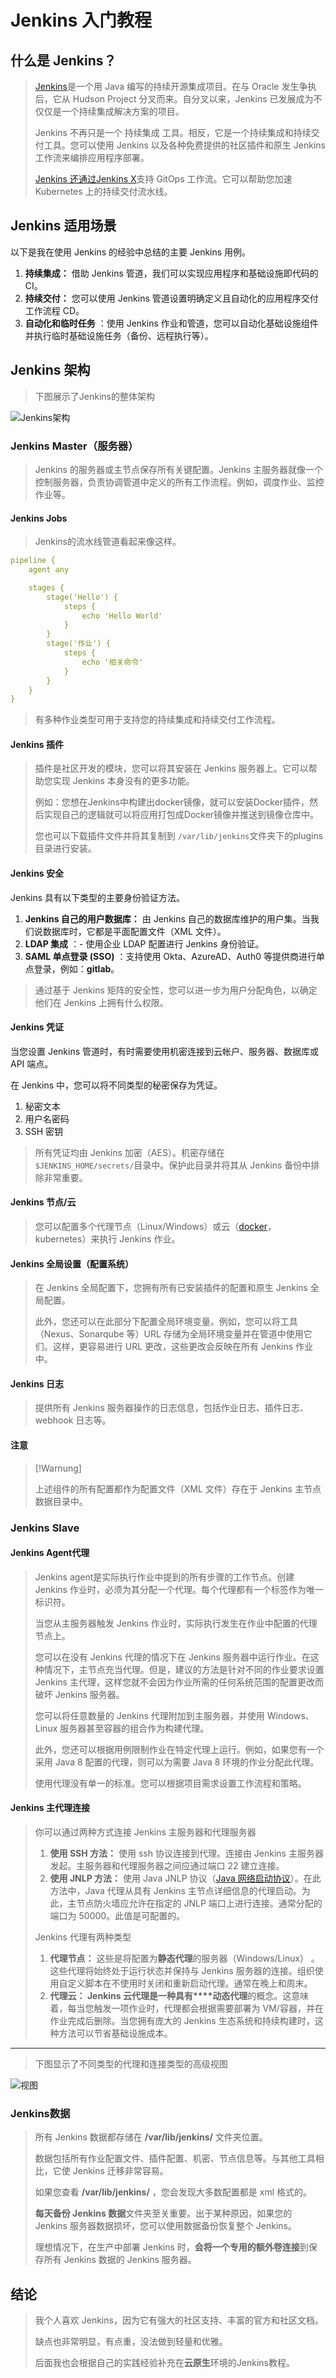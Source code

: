 # Jenkins 入门教程

## 什么是 Jenkins？

>
> [Jenkins](https://www.jenkins.io/)是一个用 Java 编写的持续开源集成项目。在与 Oracle 发生争执后，它从 Hudson Project 分叉而来。自分叉以来，Jenkins 已发展成为不仅仅是一个持续集成解决方案的项目。
>
> Jenkins 不再只是一个 持续集成 工具。相反，它是一个持续集成和持续交付工具。您可以使用 Jenkins 以及各种免费提供的社区插件和原生 Jenkins 工作流来编排应用程序部署。
>
> [Jenkins 还通过Jenkins X](https://jenkins-x.io/)支持 GitOps 工作流。它可以帮助您加速 Kubernetes 上的持续交付流水线。


## Jenkins 适用场景

以下是我在使用 Jenkins 的经验中总结的主要 Jenkins 用例。

1. **持续集成：** 借助 Jenkins 管道，我们可以实现应用程序和基础设施即代码的 CI。
2. **持续交付：** 您可以使用 Jenkins 管道设置明确定义且自动化的应用程序交付工作流程 CD。
3. **自动化和临时任务** ：使用 Jenkins 作业和管道，您可以自动化基础设施组件并执行临时基础设施任务（备份、远程执行等）。

## Jenkins 架构

> 下图展示了Jenkins的整体架构

![Jenkins架构](https://static.llody.top/ullody-doc/images/jenkins_2024-05-28_16_33_48.png "Jenkins架构")

### Jenkins Master（服务器）

> Jenkins 的服务器或主节点保存所有关键配置。Jenkins 主服务器就像一个控制服务器，负责协调管道中定义的所有工作流程。例如，调度作业、监控作业等。

#### Jenkins Jobs

> Jenkins的流水线管道看起来像这样。

```yaml
pipeline {
    agent any

    stages {
        stage('Hello') {
            steps {
                echo 'Hello World'
            }
        }
        stage('作业') {
            steps {
                echo '相关命令'
            }
        }
    }
}

```

> 有多种作业类型可用于支持您的持续集成和持续交付工作流程。

#### Jenkins 插件

> 插件是社区开发的模块，您可以将其安装在 Jenkins 服务器上。它可以帮助您实现 Jenkins 本身没有的更多功能。
>
> 例如：您想在Jenkins中构建出docker镜像，就可以安装Docker插件，然后实现自己的逻辑就可以将应用打包成Docker镜像并推送到镜像仓库中。
>
> 您也可以下载插件文件并将其复制到 `/var/lib/jenkins`文件夹下的plugins目录进行安装。

#### Jenkins 安全

Jenkins 具有以下类型的主要身份验证方法。

1. **Jenkins 自己的用户数据库：** 由 Jenkins 自己的数据库维护的用户集。当我们说数据库时，它都是平面配置文件（XML 文件）。
2. **LDAP 集成** ：- 使用企业 LDAP 配置进行 Jenkins 身份验证。
3. **SAML 单点登录 (SSO)** ：支持使用 Okta、AzureAD、Auth0 等提供商进行单点登录，例如：**gitlab**。

> 通过基于 Jenkins 矩阵的安全性，您可以进一步为用户分配角色，以确定他们在 Jenkins 上拥有什么权限。

#### Jenkins 凭证

当您设置 Jenkins 管道时，有时需要使用机密连接到云帐户、服务器、数据库或 API 端点。

在 Jenkins 中，您可以将不同类型的秘密保存为凭证。

1. 秘密文本
2. 用户名密码
3. SSH 密钥

> 所有凭证均由 Jenkins 加密（AES）。机密存储在 `$JENKINS_HOME/secrets/`目录中。保护此目录并将其从 Jenkins 备份中排除非常重要。

#### Jenkins 节点/云

> 您可以配置多个代理节点（Linux/Windows）或云（[docker](https://doc.llody.top/?#/%E4%BA%91%E5%8E%9F%E7%94%9F/docker/docker)，kubernetes）来执行 Jenkins 作业。

#### Jenkins 全局设置（配置系统）

>
> 在 Jenkins 全局配置下，您拥有所有已安装插件的配置和原生 Jenkins 全局配置。
>
> 此外，您还可以在此部分下配置全局环境变量。例如，您可以将工具（Nexus、Sonarqube 等）URL 存储为全局环境变量并在管道中使用它们。这样，更容易进行 URL 更改，这些更改会反映在所有 Jenkins 作业中。

#### Jenkins 日志

> 提供所有 Jenkins 服务器操作的日志信息，包括作业日志、插件日志、webhook 日志等。

#### 注意

> [!Warnung]
>
> 上述组件的所有配置都作为配置文件（XML 文件）存在于 Jenkins 主节点数据目录中。



### Jenkins Slave

#### Jenkins Agent代理

> Jenkins agent是实际执行作业中提到的所有步骤的工作节点。创建 Jenkins 作业时，必须为其分配一个代理。每个代理都有一个标签作为唯一标识符。
>
> 当您从主服务器触发 Jenkins 作业时，实际执行发生在作业中配置的代理节点上。
>
> 您可以在没有 Jenkins 代理的情况下在 Jenkins 服务器中运行作业。在这种情况下，主节点充当代理。但是，建议的方法是针对不同的作业要求设置 Jenkins 主代理，这样您就不会因为作业所需的任何系统范围的配置更改而破坏 Jenkins 服务器。
>
> 您可以将任意数量的 Jenkins 代理附加到主服务器，并使用 Windows、Linux 服务器甚至容器的组合作为构建代理。
>
> 此外，您还可以根据用例限制作业在特定代理上运行。例如，如果您有一个采用 Java 8 配置的代理，则可以为需要 Java 8 环境的作业分配此代理。
>
> 使用代理没有单一的标准。您可以根据项目需求设置工作流程和策略。


#### Jenkins 主代理连接

>
> 你可以通过两种方式连接 Jenkins 主服务器和代理服务器
>
> 1. **使用 SSH 方法：** 使用 ssh 协议连接到代理。连接由 Jenkins 主服务器发起。主服务器和代理服务器之间应通过端口 22 建立连接。
> 2. **使用 JNLP 方法：** 使用 Java JNLP 协议（[Java 网络启动协议](https://docs.oracle.com/javase/tutorial/deployment/deploymentInDepth/jnlp.html)）。在此方法中，Java 代理从具有 Jenkins 主节点详细信息的代理启动。为此，主节点防火墙应允许在指定的 JNLP 端口上进行连接。通常分配的端口为 50000。此值是可配置的。
>
> Jenkins 代理有两种类型
>
> 1. **代理节点：** 这些是将配置为**静态代理**的服务器（Windows/Linux） 。这些代理将始终处于运行状态并保持与 Jenkins 服务器的连接。组织使用自定义脚本在不使用时关闭和重新启动代理。通常在晚上和周末。
> 2. **代理云： Jenkins 云代理是一种具有****动态代理**的概念。这意味着，每当您触发一项作业时，代理都会根据需要部署为 VM/容器，并在作业完成后删除。当您拥有庞大的 Jenkins 生态系统和持续构建时，这种方法可以节省基础设施成本。

---



> 下图显示了不同类型的代理和连接类型的高级视图

![视图](https://static.llody.top/ullody-doc/images/jenkins_agent_2024-05-28_17_21_51.png "视图")

### Jenkins数据

> 所有 Jenkins 数据都存储在 **/var/lib/jenkins/** 文件夹位置。
>
> 数据包括所有作业配置文件、插件配置、机密、节点信息等。与其他工具相比，它使 Jenkins 迁移非常容易。
>
> 如果您查看 **/var/lib/jenkins/** ，您会发现大多数配置都是 xml 格式的。
>
> **每天备份 Jenkins 数据**文件夹至关重要。出于某种原因，如果您的 Jenkins 服务器数据损坏，您可以使用数据备份恢复整个 Jenkins。
>
> 理想情况下，在生产中部署 Jenkins 时，**会将一个专用的额外卷连接**到保存所有 Jenkins 数据的 Jenkins 服务器。

## 结论

> 我个人喜欢 Jenkins，因为它有强大的社区支持、丰富的官方和社区文档。
>
> 缺点也非常明显，有点重，没法做到轻量和优雅。
>
> 后面我也会根据自己的实践经验补充在**云原生**环境的Jenkins教程。
